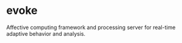 # evoke
Affective computing framework and processing server for real-time adaptive behavior and analysis.
